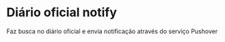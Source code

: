 # Diário oficial notify

Faz busca no diário oficial e envia notificação através do serviço Pushover